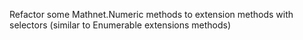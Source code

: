 Refactor some Mathnet.Numeric methods to extension methods with selectors (similar to Enumerable<TSource> extensions methods)
